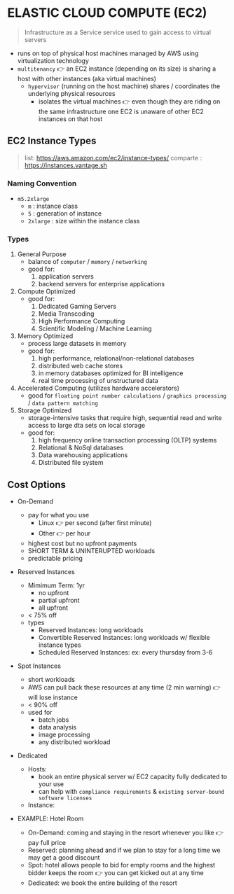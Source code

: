 # ELASTIC CLOUD COMPUTE (EC2)

> Infrastructure as a Service
> service used to gain access to virtual servers

- runs on top of physical host machines managed by AWS using virtualization technology
- `multitenancy` 👉 an EC2 instance (depending on its size) is sharing a host with other instances (aka virtual machines)
	- `hypervisor` (running on the host machine) shares / coordinates the underlying physical resources
		- isolates the virtual machines 👉 even though they are riding on the same infrastructure one EC2 is unaware of other EC2 instances on that host

## EC2 Instance Types

> list: https://aws.amazon.com/ec2/instance-types/
> comparte : https://instances.vantage.sh

### Naming Convention

- `m5.2xlarge`
	- `m` : instance class
	- `5` : generation of instance
	- `2xlarge` : size within the instance class

### Types

1. General Purpose
	- balance of `computer` / `memory` / `networking`
	- good for:
		1. application servers
		2. backend servers for enterprise applications
2. Compute Optimized
	- good for:
		1. Dedicated Gaming Servers
		2. Media Transcoding
		3. High Performance Computing
		4. Scientific Modeling / Machine Learning
3. Memory Optimized
	- process large datasets in memory
	- good for:
		1. high performance, relational/non-relational databases
		2. distributed web cache stores
		3. in memory databases optimized for BI intelligence
		4. real time processing of unstructured data
4. Accelerated Computing (utilizes hardware accelerators)
	- good for `floating point number calculations` / `graphics processing` / `data pattern matching`
5.  Storage Optimized
	- storage-intensive tasks that require high, sequential read and write access to large dta sets on local storage
	- good for:
		1. high frequency online transaction processing (OLTP) systems
		2. Relational & NoSql databases
		3. Data warehousing applications
		4. Distributed file system

## Cost Options

- On-Demand
	- pay for what you use
		- Linux 👉 per second (after first minute)
		- Other 👉 per hour
	- highest cost but no upfront payments
	- SHORT TERM & UNINTERUPTED workloads
	- predictable pricing
- Reserved Instances
	- Mimimum Term: 1yr
		- no upfront
		- partial upfront
		- all upfront
	- < 75% off
	- types
		- Reserved Instances: long workloads
		- Convertible Reserved Instances: long workloads w/ flexible instance types
		- Scheduled Reserved Instances: ex: every thursday from 3-6
- Spot Instances
	- short workloads
	- AWS can pull back these resources at any time (2 min warning) 👉 will lose instance
	- < 90% off
	- used for
		- batch jobs
		- data analysis
		- image processing
		- any distributed workload
- Dedicated
	- Hosts:
		- book an entire physical server w/ EC2 capacity fully dedicated to your use
		- can help with `compliance requirements` & `existing server-bound software licenses`
	- Instance:

- EXAMPLE: Hotel Room
	- On-Demand: coming and staying in the resort whenever you like 👉 pay full price
	- Reserved: planning ahead and if we plan to stay for a long time we may get a good discount
	- Spot: hotel allows people to bid for empty rooms and the highest bidder keeps the room 👉 you can get kicked out at any time
	- Dedicated: we book the entire building of the resort



